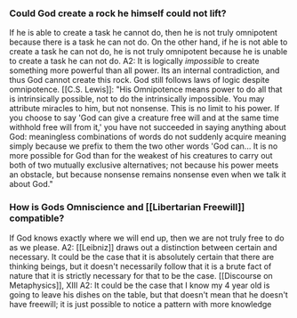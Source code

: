 
### Could God create a rock he himself could not lift?

If he is able to create a task he cannot do, then he is not truly omnipotent because there is a task he can not do. On the other hand, if he is not able to create a task he can not do, he is not truly omnipotent because he is unable to create a task he can not do.
	A2: It is logically *impossible* to create something more powerful than all power. Its an internal contradiction, and thus God cannot create this rock. God still follows laws of logic despite omnipotence.
		[[C.S. Lewis]]: "His Omnipotence means power to do all that is intrinsically possible, not to do the intrinsically impossible. You may attribute miracles to him, but not nonsense. This is no limit to his power. If you choose to say 'God can give a creature free will and at the same time withhold free will from it,' you have not succeeded in saying anything about God: meaningless combinations of words do not suddenly acquire meaning simply because we prefix to them the two other words 'God can... It is no more possible for God than for the weakest of his creatures to carry out both of two mutually exclusive alternatives; not because his power meets an obstacle, but because nonsense remains nonsense even when we talk it about God."

### How is Gods Omniscience and [[Libertarian Freewill]] compatible? 
If God knows exactly where we will end up, then we are not truly free to do as we please.
	A2: [[Leibniz]] draws out a distinction between certain and necessary. It could be the case that it is absolutely certain that there are thinking beings, but it doesn't necessarily follow that it is a brute fact of nature that it is strictly necessary for that to be the case. [[Discourse on Metaphysics]], XIII
	A2: It could be the case that I know my 4 year old is going to leave his dishes on the table, but that doesn't mean that he doesn't have freewill; it is just possible to notice a pattern with more knowledge